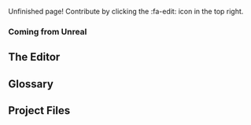 Unfinished page! Contribute by clicking the :fa-edit: icon in the top right.

### Coming from Unreal

## The Editor

## Glossary

## Project Files